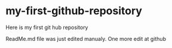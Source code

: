# my-first-github-repository
Here is my first git hub repository

ReadMe.md file was just edited manualy. One more edit at github

